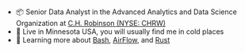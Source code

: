 - 📦 Senior Data Analyst in the Advanced Analytics and Data Science Organization at <a href="https://www.chrobinson.com/en-us/" title="">C.H. Robinson (NYSE: CHRW)</a>
- 🥶 Live in Minnesota USA, you will usually find me in cold places
- 🌱 Learning more about <a href="https://www.gnu.org/software/bash/" title="">Bash</a>, <a href="https://github.com/apache/airflow" title="">AirFlow</a>, and <a href="https://www.rust-lang.org/" title="">Rust</a>

<!---
TWalstrom/TWalstrom is a ✨ special ✨ repository because its `README.md` (this file) appears on your GitHub profile.
You can click the Preview link to take a look at your changes.
--->

